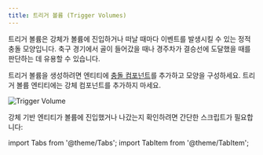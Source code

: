 ```yaml
---
title: 트리거 볼륨 (Trigger Volumes)
---
```


트리거 볼륨은 강체가 볼륨에 진입하거나 떠날 때마다 이벤트를 발생시킬 수 있는 정적 충돌 모양입니다. 축구 경기에서 골이 들어갔을 때나 경주차가 결승선에 도달했을 때를 판단하는 데 유용할 수 있습니다.

트리거 볼륨을 생성하려면 엔티티에 [충돌 컴포넌트][1]를 추가하고 모양을 구성하세요. 트리거 볼륨 엔티티에는 강체 컴포넌트를 추가하지 마세요.

![Trigger Volume](/img/user-manual/physics/trigger-volume.png)

강체 기반 엔티티가 볼륨에 진입했거나 나갔는지 확인하려면 간단한 스크립트가 필요합니다:

import Tabs from '@theme/Tabs';
import TabItem from '@theme/TabItem';

<Tabs defaultValue="classic" groupId='script-code'>
<!-- <TabItem  value="esm" label="ESM">

```javascript
import { Script } from 'playcanvas';

export class TriggerVolume extends Script {
    static scriptName = "triggerVolume";

    initialize() {
        this.entity.collision.on('triggerenter', (entity) => {
            console.log(`${entity.name} has entered trigger volume.`);
        });
        this.entity.collision.on('triggerleave', (entity) => {
            console.log(`${entity.name} has left trigger volume.`);
        });
    }
}
```

</TabItem> -->
<TabItem value="classic" label="Classic">

```javascript
var TriggerVolume = pc.createScript('triggerVolume');

// initialize code called once per entity
TriggerVolume.prototype.initialize = function() {
    this.entity.collision.on('triggerenter', function (entity) {
        console.log(entity.name + ' has entered trigger volume.');
    });
    this.entity.collision.on('triggerleave', function (entity) {
        console.log(entity.name + ' has left trigger volume.');
    });
};
```

</TabItem>
</Tabs>

[1]: /user-manual/scenes/components/collision
